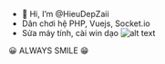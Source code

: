- 👋 Hi, I’m @HieuDepZaii
- Dân chơi hệ PHP, Vuejs, Socket.io
- Sửa máy tính, cài win dạo
![alt text](https://i.pinimg.com/originals/c1/19/31/c119310738950dfc90828e17d03beff7.jpg) 

😀 ALWAYS SMILE 😁
<!---
HieuDepZaii/HieuDepZaii is a ✨ special ✨ repository because its `README.md` (this file) appears on your GitHub profile.
You can click the Preview link to take a look at your changes.
--->
